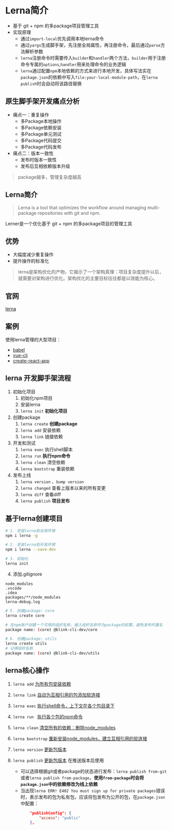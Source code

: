 # Lerna简介
- 基于 git + npm 的多package项目管理工具
- 实现原理
  - 通过`import-local`优先调用本地lerna命令
  - 通过`yargs`生成脚手架，先注册全局属性，再注册命令，最后通过`parse`方法解析参数
  - `lerna`注册命令时需要传入`builder`和`handler`两个方法，`builder`用于注册命令专属的`options`,`handler`用来处理命令的业务逻辑
  - `lerna`通过配置`npm`本地依赖的方式来进行本地开发，具体写法实在`package.json`的依赖中写入`file:your-local-module-path`，在`lerna publish`时会自动将该路径替换

## 原生脚手架开发痛点分析

- 痛点一：重复操作
    - 多Package本地操作
    - 多Package依赖安装
    - 多Package单元测试
    - 多Package代码提交
    - 多Package代码发布
- 痛点二：版本一致性
    - 发布时版本一致性
    - 发布后互相依赖版本升级

> package越多，管理复杂度越高

## Lerna简介
>Lerna is a tool that optimizes the workflow around managing multi-package repositories with git and npm.

Lerner是一个优化基于 git + npm 的多package项目的管理工具

## 优势
- 大幅度减少重复操作
- 提升操作的标准化
> lerna是架构优化的产物，它揭示了一个架构真理：项目复杂度提升以后，就需要对架构进行优化。架构优化的主要目标往往都是以效能为核心。

## 官网
[lerna](https://github.com/lerna/lerna)

## 案例
使用lerna管理的大型项目：
- [babel](https://github.com/babel/babel)
- [vue-cli](https://github.com/vuejs/vue-cli)
- [create-react-app](https://github.com/facebook/create-react-app)

## lerna 开发脚手架流程

1. 初始化项目
    1. 初始化npm项目
    2. 安装lerna
    3. `lerna init` **初始化项目**
2. 创建package
    1. `lerna create` **创建package**
    2. `lerna add` 安装依赖
    3. `lerna link` 链接依赖
3. 开发和测试
    1. `lerna exec` 执行shell脚本
    2. `lerna run`  **执行npm命令**
    3. `lerna clean` 清空依赖
    4. `lerna bootstrap` 重装依赖
4. 发布上线
    1. `lerna version` 、`bump version`
    2. `lerna changed` 查看上版本以来的所有变更
    3. `lerna diff` 查看diff
    4. `lerna publish` **项目发布**


## 基于lerna创建项目


```bash
# 1. 安装lerna到全局环境
npm i lerna -g

# 2. 安装lerna到开发环境
npm i lerna --save-dev

# 3. 初始化
lerna init
```

4. 添加.gitignore
```.gitignore
node_modules
.vscode
.idea
packages/**/node_modules
lerna-debug.log
```

```bash
# 5. 创建package: core
lerna create core

# 在npm账户创建一个可用的组织名称，输入组织名称作为package的前置，避免发布时重名
package name: (core) @blink-cli-dev/core

# 6. 创建package: utils
lerna create utils
# 记得组织名称
package name: (core) @blink-cli-dev/utils
```

## lerna核心操作
1. `lerna add` [为所有包安装依赖](https://github.com/lerna/lerna/tree/main/commands/add#readme)

2. `lerna link` [自动为互相引用的包添加软连接](https://github.com/lerna/lerna/tree/main/commands/link#readme)

3. `lerna exec` [执行shell命令，上下文在各个包目录下](https://github.com/lerna/lerna/tree/main/commands/run#readme)

4. `lerna run ` [执行各个包的npm命令](https://github.com/lerna/lerna/tree/main/commands/run#readme)

5. `lerna clean` [清空所有的依赖：删除node_modules](https://github.com/lerna/lerna/tree/main/commands/clean#readme)

6. `lerna bootstrap` [重新安装node_modules，建立互相引用的软连接](https://github.com/lerna/lerna/tree/main/commands/bootstrap#readme)

7. `lerna version` [更新包版本](https://github.com/lerna/lerna/tree/main/commands/version#readme)

8. `lerna publish` [更新包版本](https://github.com/lerna/lerna/tree/main/commands/publish) 在推送版本后使用
    - 可以选择根据git或者package的状态进行发布：`lerna publish from-git`或者`lerna publish from-package`，**使用`from-package`时会将`package.json`中的依赖修改为线上依赖**
    - 当出现`lerna ERR! E402 You must sign up for private packages`错误时，表示发布的包为私有包，应该将包发布为公开的包，在`package.json`中配置：
        ```json
            "publishConfig": {
                "access": "public"
            },
        ```
